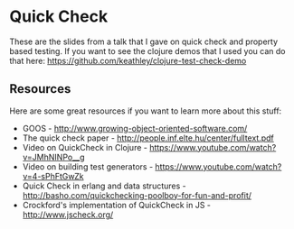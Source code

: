 # Quick Check

These are the slides from a talk that I gave on quick check and property based
testing.  If you want to see the clojure demos that I used you can do that here: https://github.com/keathley/clojure-test-check-demo

## Resources

Here are some great resources if you want to learn more about this stuff:

* GOOS - http://www.growing-object-oriented-software.com/
* The quick check paper - http://people.inf.elte.hu/center/fulltext.pdf
* Video on QuickCheck in Clojure - https://www.youtube.com/watch?v=JMhNINPo__g
* Video on building test generators - https://www.youtube.com/watch?v=4-sPhFtGwZk
* Quick Check in erlang and data structures - http://basho.com/quickchecking-poolboy-for-fun-and-profit/
* Crockford's implementation of QuickCheck in JS - http://www.jscheck.org/
